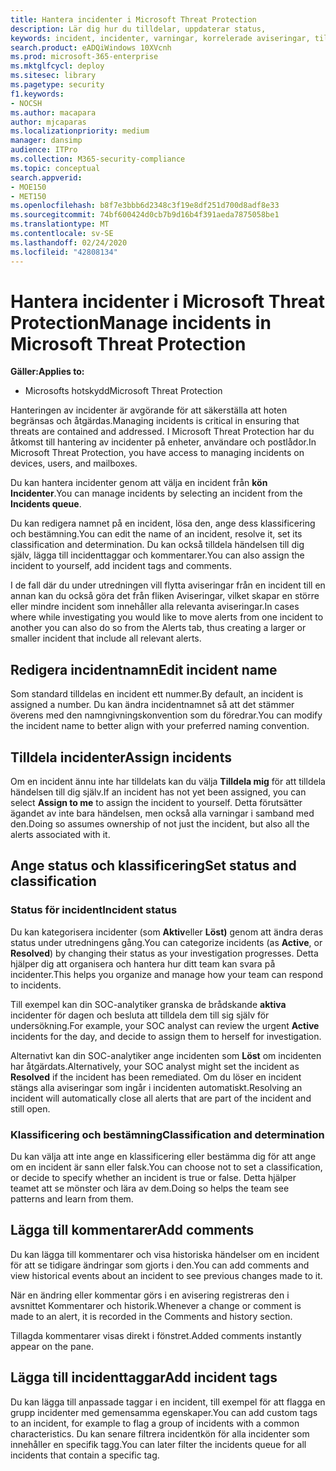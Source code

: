 ```yaml
---
title: Hantera incidenter i Microsoft Threat Protection
description: Lär dig hur du tilldelar, uppdaterar status,
keywords: incident, incidenter, varningar, korrelerade aviseringar, tilldela, uppdatera, status, hantera, klassificering, microsoft, 365, m365
search.product: eADQiWindows 10XVcnh
ms.prod: microsoft-365-enterprise
ms.mktglfcycl: deploy
ms.sitesec: library
ms.pagetype: security
f1.keywords:
- NOCSH
ms.author: macapara
author: mjcaparas
ms.localizationpriority: medium
manager: dansimp
audience: ITPro
ms.collection: M365-security-compliance
ms.topic: conceptual
search.appverid:
- MOE150
- MET150
ms.openlocfilehash: b8f7e3bbb6d2348c3f19e8df251d700d8adf8e33
ms.sourcegitcommit: 74bf600424d0cb7b9d16b4f391aeda7875058be1
ms.translationtype: MT
ms.contentlocale: sv-SE
ms.lasthandoff: 02/24/2020
ms.locfileid: "42808134"
---
```

# <a name="manage-incidents-in-microsoft-threat-protection"></a><span data-ttu-id="ec201-104">Hantera incidenter i Microsoft Threat Protection</span><span class="sxs-lookup"><span data-stu-id="ec201-104">Manage incidents in Microsoft Threat Protection</span></span>

<span data-ttu-id="ec201-105">**Gäller:**</span><span class="sxs-lookup"><span data-stu-id="ec201-105">**Applies to:**</span></span>
- <span data-ttu-id="ec201-106">Microsofts hotskydd</span><span class="sxs-lookup"><span data-stu-id="ec201-106">Microsoft Threat Protection</span></span>



<span data-ttu-id="ec201-107">Hanteringen av incidenter är avgörande för att säkerställa att hoten begränsas och åtgärdas.</span><span class="sxs-lookup"><span data-stu-id="ec201-107">Managing incidents is critical in ensuring that threats are contained and addressed.</span></span> <span data-ttu-id="ec201-108">I Microsoft Threat Protection har du åtkomst till hantering av incidenter på enheter, användare och postlådor.</span><span class="sxs-lookup"><span data-stu-id="ec201-108">In Microsoft Threat Protection, you have access to managing incidents on devices, users, and mailboxes.</span></span> 


<span data-ttu-id="ec201-109">Du kan hantera incidenter genom att välja en incident från **kön Incidenter**.</span><span class="sxs-lookup"><span data-stu-id="ec201-109">You can manage incidents by selecting an incident from the **Incidents queue**.</span></span> 

<span data-ttu-id="ec201-110">Du kan redigera namnet på en incident, lösa den, ange dess klassificering och bestämning.</span><span class="sxs-lookup"><span data-stu-id="ec201-110">You can edit the name of an incident, resolve it, set its classification and determination.</span></span> <span data-ttu-id="ec201-111">Du kan också tilldela händelsen till dig själv, lägga till incidenttaggar och kommentarer.</span><span class="sxs-lookup"><span data-stu-id="ec201-111">You can also assign the incident to yourself, add incident tags and comments.</span></span>

<span data-ttu-id="ec201-112">I de fall där du under utredningen vill flytta aviseringar från en incident till en annan kan du också göra det från fliken Aviseringar, vilket skapar en större eller mindre incident som innehåller alla relevanta aviseringar.</span><span class="sxs-lookup"><span data-stu-id="ec201-112">In cases where while investigating you would like to move alerts from one incident to another you can also do so from the Alerts tab, thus creating a larger or smaller incident that include all relevant alerts.</span></span>

## <a name="edit-incident-name"></a><span data-ttu-id="ec201-113">Redigera incidentnamn</span><span class="sxs-lookup"><span data-stu-id="ec201-113">Edit incident name</span></span>
<span data-ttu-id="ec201-114">Som standard tilldelas en incident ett nummer.</span><span class="sxs-lookup"><span data-stu-id="ec201-114">By default, an incident is assigned a number.</span></span> <span data-ttu-id="ec201-115">Du kan ändra incidentnamnet så att det stämmer överens med den namngivningskonvention som du föredrar.</span><span class="sxs-lookup"><span data-stu-id="ec201-115">You can modify the incident name to better align with your preferred naming convention.</span></span>
 
## <a name="assign-incidents"></a><span data-ttu-id="ec201-116">Tilldela incidenter</span><span class="sxs-lookup"><span data-stu-id="ec201-116">Assign incidents</span></span>
<span data-ttu-id="ec201-117">Om en incident ännu inte har tilldelats kan du välja **Tilldela mig** för att tilldela händelsen till dig själv.</span><span class="sxs-lookup"><span data-stu-id="ec201-117">If an incident has not yet been assigned, you can select **Assign to me** to assign the incident to yourself.</span></span> <span data-ttu-id="ec201-118">Detta förutsätter ägandet av inte bara händelsen, men också alla varningar i samband med den.</span><span class="sxs-lookup"><span data-stu-id="ec201-118">Doing so assumes ownership of not just the incident, but also all the alerts associated with it.</span></span>

## <a name="set-status-and-classification"></a><span data-ttu-id="ec201-119">Ange status och klassificering</span><span class="sxs-lookup"><span data-stu-id="ec201-119">Set status and classification</span></span>
### <a name="incident-status"></a><span data-ttu-id="ec201-120">Status för incident</span><span class="sxs-lookup"><span data-stu-id="ec201-120">Incident status</span></span>
<span data-ttu-id="ec201-121">Du kan kategorisera incidenter (som **Aktiv**eller **Löst)** genom att ändra deras status under utredningens gång.</span><span class="sxs-lookup"><span data-stu-id="ec201-121">You can categorize incidents (as **Active**, or **Resolved**) by changing their status as your investigation progresses.</span></span> <span data-ttu-id="ec201-122">Detta hjälper dig att organisera och hantera hur ditt team kan svara på incidenter.</span><span class="sxs-lookup"><span data-stu-id="ec201-122">This helps you organize and manage how your team can respond to incidents.</span></span>

<span data-ttu-id="ec201-123">Till exempel kan din SOC-analytiker granska de brådskande **aktiva** incidenter för dagen och besluta att tilldela dem till sig själv för undersökning.</span><span class="sxs-lookup"><span data-stu-id="ec201-123">For example, your SOC analyst can review the urgent **Active** incidents for the day, and decide to assign them to herself for investigation.</span></span>

<span data-ttu-id="ec201-124">Alternativt kan din SOC-analytiker ange incidenten som **Löst** om incidenten har åtgärdats.</span><span class="sxs-lookup"><span data-stu-id="ec201-124">Alternatively, your SOC analyst might set the incident as **Resolved** if the incident has been remediated.</span></span> <span data-ttu-id="ec201-125">Om du löser en incident stängs alla aviseringar som ingår i incidenten automatiskt.</span><span class="sxs-lookup"><span data-stu-id="ec201-125">Resolving an incident will automatically close all alerts that are part of the incident and still open.</span></span> 

### <a name="classification-and-determination"></a><span data-ttu-id="ec201-126">Klassificering och bestämning</span><span class="sxs-lookup"><span data-stu-id="ec201-126">Classification and determination</span></span>
<span data-ttu-id="ec201-127">Du kan välja att inte ange en klassificering eller bestämma dig för att ange om en incident är sann eller falsk.</span><span class="sxs-lookup"><span data-stu-id="ec201-127">You can choose not to set a classification, or decide to specify whether an incident is true or false.</span></span> <span data-ttu-id="ec201-128">Detta hjälper teamet att se mönster och lära av dem.</span><span class="sxs-lookup"><span data-stu-id="ec201-128">Doing so helps the team see patterns and learn from them.</span></span> 

## <a name="add-comments"></a><span data-ttu-id="ec201-129">Lägga till kommentarer</span><span class="sxs-lookup"><span data-stu-id="ec201-129">Add comments</span></span>
<span data-ttu-id="ec201-130">Du kan lägga till kommentarer och visa historiska händelser om en incident för att se tidigare ändringar som gjorts i den.</span><span class="sxs-lookup"><span data-stu-id="ec201-130">You can add comments and view historical events about an incident to see previous changes made to it.</span></span>

<span data-ttu-id="ec201-131">När en ändring eller kommentar görs i en avisering registreras den i avsnittet Kommentarer och historik.</span><span class="sxs-lookup"><span data-stu-id="ec201-131">Whenever a change or comment is made to an alert, it is recorded in the Comments and history section.</span></span>

<span data-ttu-id="ec201-132">Tillagda kommentarer visas direkt i fönstret.</span><span class="sxs-lookup"><span data-stu-id="ec201-132">Added comments instantly appear on the pane.</span></span>

## <a name="add-incident-tags"></a><span data-ttu-id="ec201-133">Lägga till incidenttaggar</span><span class="sxs-lookup"><span data-stu-id="ec201-133">Add incident tags</span></span>
<span data-ttu-id="ec201-134">Du kan lägga till anpassade taggar i en incident, till exempel för att flagga en grupp incidenter med gemensamma egenskaper.</span><span class="sxs-lookup"><span data-stu-id="ec201-134">You can add custom tags to an incident, for example to flag a group of incidents with a common characteristics.</span></span> <span data-ttu-id="ec201-135">Du kan senare filtrera incidentkön för alla incidenter som innehåller en specifik tagg.</span><span class="sxs-lookup"><span data-stu-id="ec201-135">You can later filter the incidents queue for all incidents that contain a specific tag.</span></span>

